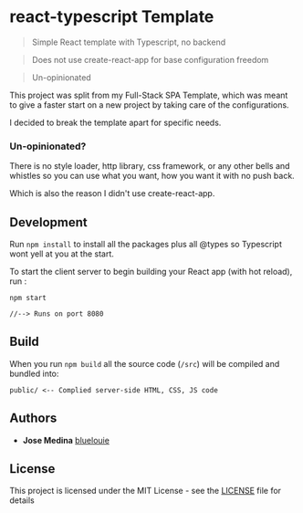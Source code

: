 # react-typescript Template

> Simple React template with Typescript, no backend

> Does not use create-react-app for base configuration freedom

> Un-opinionated

This project was split from my Full-Stack SPA Template, which was meant to give a faster start on a new project by taking care of the configurations. 

I decided to break the template apart for specific needs. 

### Un-opinionated?

There is no style loader, http library, css framework, or  any other bells and whistles so you can use what you want, how you want it with no push back. 

Which is also the reason I didn't use create-react-app. 

## Development
Run `npm install` to install all the packages plus all @types so Typescript wont yell at you at the start.

To start the client server to begin building your React app (with hot reload), run :

```
npm start

//--> Runs on port 8080
```
 
## Build

When you run `npm build` all the source code (`/src`) will be compiled and bundled into:

```
public/ <-- Complied server-side HTML, CSS, JS code
```



## Authors

* **Jose Medina**  [bluelouie](https://github.com/bluelouie)

## License

This project is licensed under the MIT License - see the [LICENSE](LICENSE) file for details


